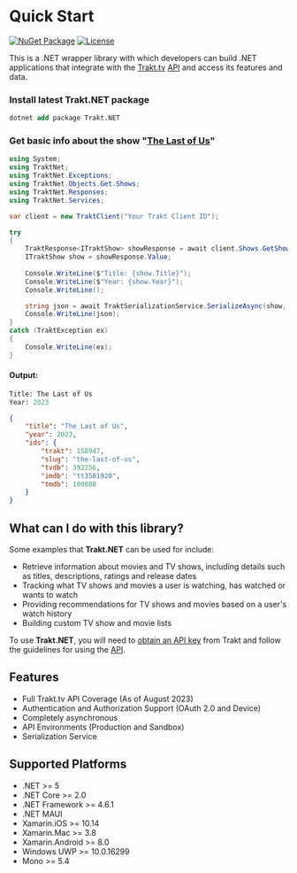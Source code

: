 # Quick Start
[![NuGet Package](https://img.shields.io/badge/Latest%20Version%20on%20NuGet-v1.4.0-blue.svg?style=flat)](https://www.nuget.org/packages/Trakt.NET/1.4.0) [![License](https://img.shields.io/badge/License-MIT-blue.svg?style=flat)](https://opensource.org/licenses/MIT) 

This is a .NET wrapper library with which developers can build .NET applications that integrate with the [Trakt.tv](https://trakt.tv/) [API](http://docs.trakt.apiary.io/#) and access its features and data.

### Install latest Trakt.NET package
```ps
dotnet add package Trakt.NET
```

### Get basic info about the show "[The Last of Us](https://trakt.tv/shows/the-last-of-us)"

```csharp
using System;
using TraktNet;
using TraktNet.Exceptions;
using TraktNet.Objects.Get.Shows;
using TraktNet.Responses;
using TraktNet.Services;

var client = new TraktClient("Your Trakt Client ID");

try
{
    TraktResponse<ITraktShow> showResponse = await client.Shows.GetShowAsync("the-last-of-us");
    ITraktShow show = showResponse.Value;
    
    Console.WriteLine($"Title: {show.Title}");
    Console.WriteLine($"Year: {show.Year}");
    Console.WriteLine();

    string json = await TraktSerializationService.SerializeAsync(show, indentation: true);
    Console.WriteLine(json);
}
catch (TraktException ex)
{
    Console.WriteLine(ex);
}
```

#### Output:

```ps
Title: The Last of Us
Year: 2023
```

```json
{
    "title": "The Last of Us",
    "year": 2023,
    "ids": {
        "trakt": 158947,
        "slug": "the-last-of-us",
        "tvdb": 392256,
        "imdb": "tt3581920",
        "tmdb": 100088
    }
}
```

## What can I do with this library?

Some examples that **Trakt.NET** can be used for include:
- Retrieve information about movies and TV shows, including details such as titles, descriptions, ratings and release dates
- Tracking what TV shows and movies a user is watching, has watched or wants to watch
- Providing recommendations for TV shows and movies based on a user's watch history
- Building custom TV show and movie lists

To use **Trakt.NET**, you will need to [obtain an API key](https://trakt.tv/oauth/applications) from Trakt and follow the guidelines for using the [API](http://docs.trakt.apiary.io/#).

## Features
- Full Trakt.tv API Coverage (As of August 2023)
- Authentication and Authorization Support (OAuth 2.0 and Device)
- Completely asynchronous
- API Environments (Production and Sandbox)
- Serialization Service

## Supported Platforms
- .NET >= 5
- .NET Core >= 2.0
- .NET Framework >= 4.6.1
- .NET MAUI
- Xamarin.iOS >= 10.14
- Xamarin.Mac >= 3.8
- Xamarin.Android >= 8.0
- Windows UWP >= 10.0.16299
- Mono >= 5.4
